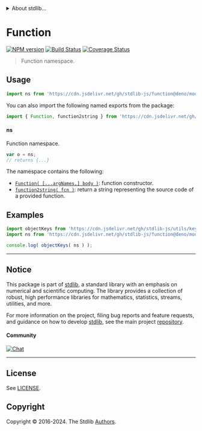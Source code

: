 <!--

@license Apache-2.0

Copyright (c) 2022 The Stdlib Authors.

Licensed under the Apache License, Version 2.0 (the "License");
you may not use this file except in compliance with the License.
You may obtain a copy of the License at

   http://www.apache.org/licenses/LICENSE-2.0

Unless required by applicable law or agreed to in writing, software
distributed under the License is distributed on an "AS IS" BASIS,
WITHOUT WARRANTIES OR CONDITIONS OF ANY KIND, either express or implied.
See the License for the specific language governing permissions and
limitations under the License.

-->


<details>
  <summary>
    About stdlib...
  </summary>
  <p>We believe in a future in which the web is a preferred environment for numerical computation. To help realize this future, we've built stdlib. stdlib is a standard library, with an emphasis on numerical and scientific computation, written in JavaScript (and C) for execution in browsers and in Node.js.</p>
  <p>The library is fully decomposable, being architected in such a way that you can swap out and mix and match APIs and functionality to cater to your exact preferences and use cases.</p>
  <p>When you use stdlib, you can be absolutely certain that you are using the most thorough, rigorous, well-written, studied, documented, tested, measured, and high-quality code out there.</p>
  <p>To join us in bringing numerical computing to the web, get started by checking us out on <a href="https://github.com/stdlib-js/stdlib">GitHub</a>, and please consider <a href="https://opencollective.com/stdlib">financially supporting stdlib</a>. We greatly appreciate your continued support!</p>
</details>

# Function

[![NPM version][npm-image]][npm-url] [![Build Status][test-image]][test-url] [![Coverage Status][coverage-image]][coverage-url] <!-- [![dependencies][dependencies-image]][dependencies-url] -->

> Function namespace.



<section class="usage">

## Usage

```javascript
import ns from 'https://cdn.jsdelivr.net/gh/stdlib-js/function@deno/mod.js';
```

You can also import the following named exports from the package:

```javascript
import { Function, function2string } from 'https://cdn.jsdelivr.net/gh/stdlib-js/function@deno/mod.js';
```

#### ns

Function namespace.

```javascript
var o = ns;
// returns {...}
```

The namespace contains the following:

<!-- <toc pattern="*"> -->

<div class="namespace-toc">

-   <span class="signature">[`Function( [...argNames,] body )`][@stdlib/function/ctor]</span><span class="delimiter">: </span><span class="description">function constructor.</span>
-   <span class="signature">[`function2string( fcn )`][@stdlib/function/to-string]</span><span class="delimiter">: </span><span class="description">return a string representing the source code of a provided function.</span>

</div>

<!-- </toc> -->

</section>

<!-- /.usage -->

<section class="examples">

## Examples

<!-- TODO: better examples -->

<!-- eslint no-undef: "error" -->

```javascript
import objectKeys from 'https://cdn.jsdelivr.net/gh/stdlib-js/utils/keys@deno/mod.js';
import ns from 'https://cdn.jsdelivr.net/gh/stdlib-js/function@deno/mod.js';

console.log( objectKeys( ns ) );
```

</section>

<!-- /.examples -->

<!-- Section for related `stdlib` packages. Do not manually edit this section, as it is automatically populated. -->

<section class="related">

</section>

<!-- /.related -->

<!-- Section for all links. Make sure to keep an empty line after the `section` element and another before the `/section` close. -->


<section class="main-repo" >

* * *

## Notice

This package is part of [stdlib][stdlib], a standard library with an emphasis on numerical and scientific computing. The library provides a collection of robust, high performance libraries for mathematics, statistics, streams, utilities, and more.

For more information on the project, filing bug reports and feature requests, and guidance on how to develop [stdlib][stdlib], see the main project [repository][stdlib].

#### Community

[![Chat][chat-image]][chat-url]

---

## License

See [LICENSE][stdlib-license].


## Copyright

Copyright &copy; 2016-2024. The Stdlib [Authors][stdlib-authors].

</section>

<!-- /.stdlib -->

<!-- Section for all links. Make sure to keep an empty line after the `section` element and another before the `/section` close. -->

<section class="links">

[npm-image]: http://img.shields.io/npm/v/@stdlib/function.svg
[npm-url]: https://npmjs.org/package/@stdlib/function

[test-image]: https://github.com/stdlib-js/function/actions/workflows/test.yml/badge.svg?branch=main
[test-url]: https://github.com/stdlib-js/function/actions/workflows/test.yml?query=branch:main

[coverage-image]: https://img.shields.io/codecov/c/github/stdlib-js/function/main.svg
[coverage-url]: https://codecov.io/github/stdlib-js/function?branch=main

<!--

[dependencies-image]: https://img.shields.io/david/stdlib-js/function.svg
[dependencies-url]: https://david-dm.org/stdlib-js/function/main

-->

[chat-image]: https://img.shields.io/gitter/room/stdlib-js/stdlib.svg
[chat-url]: https://app.gitter.im/#/room/#stdlib-js_stdlib:gitter.im

[stdlib]: https://github.com/stdlib-js/stdlib

[stdlib-authors]: https://github.com/stdlib-js/stdlib/graphs/contributors

[umd]: https://github.com/umdjs/umd
[es-module]: https://developer.mozilla.org/en-US/docs/Web/JavaScript/Guide/Modules

[deno-url]: https://github.com/stdlib-js/function/tree/deno
[deno-readme]: https://github.com/stdlib-js/function/blob/deno/README.md
[umd-url]: https://github.com/stdlib-js/function/tree/umd
[umd-readme]: https://github.com/stdlib-js/function/blob/umd/README.md
[esm-url]: https://github.com/stdlib-js/function/tree/esm
[esm-readme]: https://github.com/stdlib-js/function/blob/esm/README.md
[branches-url]: https://github.com/stdlib-js/function/blob/main/branches.md

[stdlib-license]: https://raw.githubusercontent.com/stdlib-js/function/main/LICENSE

<!-- <toc-links> -->

[@stdlib/function/ctor]: https://github.com/stdlib-js/function/tree/main/ctor

[@stdlib/function/to-string]: https://github.com/stdlib-js/function/tree/main/to-string

<!-- </toc-links> -->

</section>

<!-- /.links -->
